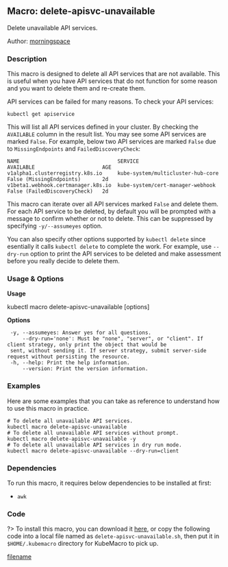 ## Macro: delete-apisvc-unavailable

Delete unavailable API services.

Author: [morningspace](https://github.com/morningspace/)

<!-- tabs:start -->

### **Description**


This macro is designed to delete all API services that are not available. This is useful when you
have API services that do not function for some reason and you want to delete them and re-create 
them.

API services can be failed for many reasons. To check your API services:
```shell
kubectl get apiservice
```

This will list all API services defined in your cluster. By checking the `AVAILABLE` column in the
result list. You may see some API services are marked `False`. For example, below two API services
are marked `False` due to `MissingEndpoints` and `FailedDiscoveryCheck`:
```shell
NAME                                SERVICE                             AVAILABLE                      AGE
v1alpha1.clusterregistry.k8s.io     kube-system/multicluster-hub-core   False (MissingEndpoints)       2d
v1beta1.webhook.certmanager.k8s.io  kube-system/cert-manager-webhook    False (FailedDiscoveryCheck)   2d
```

This macro can iterate over all API services marked `False` and delete them. For each API service 
to be deleted, by default you will be prompted with a message to confirm whether or not to delete.
This can be suppressed by specifying `-y/--assumeyes` option.

You can also specify other options supported by `kubectl delete` since esentially it calls `kubectl
delete` to complete the work. For example, use `--dry-run` option to print the API services to be 
deleted and make assessment before you really decide to delete them.



### **Usage & Options**

**Usage**

kubectl macro delete-apisvc-unavailable [options]

**Options**

```
 -y, --assumeyes: Answer yes for all questions.
     --dry-run='none': Must be "none", "server", or "client". If client strategy, only print the object that would be
 sent, without sending it. If server strategy, submit server-side request without persisting the resource.
 -h, --help: Print the help information.
     --version: Print the version information.

```

### **Examples**

Here are some examples that you can take as reference to understand how to use this macro in practice.
```shell
# To delete all unavailable API services.
kubectl macro delete-apisvc-unavailable
# To delete all unavailable API services without prompt.
kubectl macro delete-apisvc-unavailable -y
# To delete all unavailable API services in dry run mode.
kubectl macro delete-apisvc-unavailable --dry-run=client

```

### **Dependencies**

To run this macro, it requires below dependencies to be installed at first:

* `awk`

### **Code**

?> To install this macro, you can download it [here](bin/delete-apisvc-unavailable.sh ':ignore delete-apisvc-unavailable'), or copy the following code into a local file named as `delete-apisvc-unavailable.sh`, then put it in `$HOME/.kubemacro` directory for KubeMacro to pick up.

[filename](../bin/delete-apisvc-unavailable.sh ':include :type=code shell')

<!-- tabs:end -->
